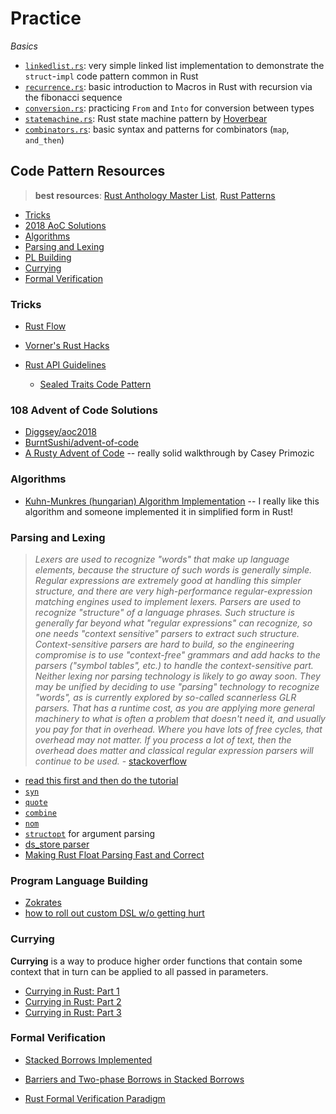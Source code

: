# Practice

*Basics*
* [`linkedlist.rs`](./simple/src/linkedlist.rs): very simple linked list implementation to demonstrate the `struct`-`impl` code pattern common in Rust
* [`recurrence.rs`](./simple/src/recurrence.rs): basic introduction to Macros in Rust with recursion via the fibonacci sequence
* [`conversion.rs`](./simple/src/conversion.rs): practicing `From` and `Into` for conversion between types
* [`statemachine.rs`](./simple/src/statemachine.rs): Rust state machine pattern by [Hoverbear](https://hoverbear.org/2016/10/12/rust-state-machine-pattern/)
* [`combinators.rs`](./simple/src/combinator.rs): basic syntax and patterns for combinators (`map`, `and_then`)

## Code Pattern Resources <a name = "pattern"></a>
> **best resources**: [Rust Anthology Master List](https://github.com/brson/rust-anthology/blob/master/master-list.md), [Rust Patterns](https://crates.io/categories/rust-patterns)

* [Tricks](#tricks)
* [2018 AoC Solutions](#aoc)
* [Algorithms](#algo)
* [Parsing and Lexing](#parselex)
* [PL Building](#pl)
* [Currying](#curry)
* [Formal Verification](#verify)

### Tricks <a name = "tricks"></a>

* [Rust Flow](https://myrrlyn.net/blog/misc/rust-flow)
* [Vorner's Rust Hacks](https://vorner.github.io/2019/02/03/hacks.html)

* [Rust API Guidelines](https://rust-lang-nursery.github.io/api-guidelines/about.html)
    * [Sealed Traits Code Pattern](https://rust-lang-nursery.github.io/api-guidelines/future-proofing.html)


### 108 Advent of Code Solutions <a name = "aoc"></a>
* [Diggsey/aoc2018](https://github.com/Diggsey/aoc2018)
* [BurntSushi/advent-of-code](https://github.com/BurntSushi/advent-of-code)
* [A Rusty Advent of Code](https://cprimozic.net/blog/a-rusty-aoc/) -- really solid walkthrough by Casey Primozic

### Algorithms <a name = "algo"></a>

* [Kuhn-Munkres (hungarian) Algorithm Implementation](https://github.com/nwtnni/hungarian) -- I really like this algorithm and someone implemented it in simplified form in Rust!

### Parsing and Lexing <a name = "parselex"></a>

> *Lexers are used to recognize "words" that make up language elements, because the structure of such words is generally simple. Regular expressions are extremely good at handling this simpler structure, and there are very high-performance regular-expression matching engines used to implement lexers. Parsers are used to recognize "structure" of a language phrases. Such structure is generally far beyond what "regular expressions" can recognize, so one needs "context sensitive" parsers to extract such structure. Context-sensitive parsers are hard to build, so the engineering compromise is to use "context-free" grammars and add hacks to the parsers ("symbol tables", etc.) to handle the context-sensitive part. Neither lexing nor parsing technology is likely to go away soon. They may be unified by deciding to use "parsing" technology to recognize "words", as is currently explored by so-called scannerless GLR parsers. That has a runtime cost, as you are applying more general machinery to what is often a problem that doesn't need it, and usually you pay for that in overhead. Where you have lots of free cycles, that overhead may not matter. If you process a lot of text, then the overhead does matter and classical regular expression parsers will continue to be used.* - [stackoverflow](https://stackoverflow.com/a/2852716)

* [read this first and then do the tutorial](http://lalrpop.github.io/lalrpop/crash_course.html)
* [`syn`](https://github.com/dtolnay/syn)
* [`quote`](https://github.com/dtolnay/quote)
* [`combine`](https://github.com/Marwes/combine)
* [`nom`](https://github.com/Geal/nom)
* [`structopt`](https://crates.io/crates/structopt) for argument parsing
* [ds_store parser](https://github.com/sinistersnare/ds_store/blob/master/README.md)
* [Making Rust Float Parsing Fast and Correct](https://www.reddit.com/r/rust/comments/a6j5j1/making_rust_float_parsing_fast_and_correct/?st=JPQ2J3ZW&sh=cb57fb7f)


### Program Language Building <a name = "pl"></a>

* [Zokrates](https://github.com/Zokrates/ZoKrates)
* [how to roll out custom DSL w/o getting hurt](https://www.slideshare.net/RReverser/building-fast-interpreters-in-rust)


### Currying <a name = "curry"></a>

**Currying** is a way to produce higher order functions that contain some context that in turn can be applied to all passed in parameters.
* [Currying in Rust: Part 1](https://hashnode.com/post/currying-in-rust-cjpfb0i2z00cm56s2aideuo4z)
* [Currying in Rust: Part 2](https://hashnode.com/post/currying-in-rust-part-2-a-glimpse-of-generics-cjphbgun90025pms241ggh3d9)
* [Currying in Rust: Part 3](https://hashnode.com/post/currying-in-rust-part-3-the-circle-of-life-aka-why-borrowchecker-why-cjq3z1dd800dknds1sls4dqav)

### Formal Verification <a name = "verify"></a>

* [Stacked Borrows Implemented](https://www.ralfj.de/blog/2018/11/16/stacked-borrows-implementation.html)
* [Barriers and Two-phase Borrows in Stacked Borrows](https://www.ralfj.de/blog/2018/12/26/stacked-borrows-barriers.html)

* [Rust Formal Verification Paradigm](https://www.research-collection.ethz.ch/bitstream/handle/20.500.11850/311092/paper.pdf?sequence=1&isAllowed=y)